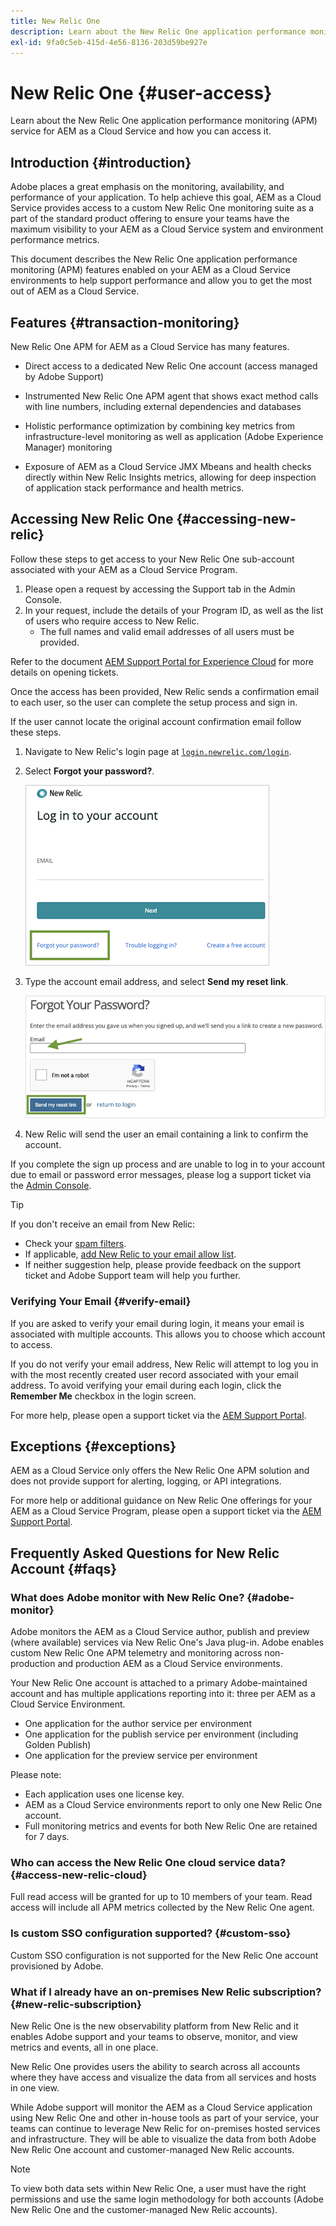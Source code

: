 ```yaml
---
title: New Relic One
description: Learn about the New Relic One application performance monitoring (APM) service for AEM as a Cloud Service and how you can access it.
exl-id: 9fa0c5eb-415d-4e56-8136-203d59be927e
---
```


# New Relic One {#user-access}

Learn about the New Relic One application performance monitoring (APM) service for AEM as a Cloud Service and how you can access it.

## Introduction {#introduction}

Adobe places a great emphasis on the monitoring, availability, and performance of your application. To help achieve this goal, AEM as a Cloud Service provides access to a custom New Relic One monitoring suite as a part of the standard product offering to ensure your teams have the maximum visibility to your AEM as a Cloud Service system and environment performance metrics.

This document describes the New Relic One application performance monitoring (APM) features enabled on your AEM as a Cloud Service environments to help support performance and allow you to get the most out of AEM as a Cloud Service.

## Features {#transaction-monitoring}

New Relic One APM for AEM as a Cloud Service has many features.

* Direct access to a dedicated New Relic One account (access managed by Adobe Support)

* Instrumented New Relic One APM agent that shows exact method calls with line numbers, including external dependencies and databases

* Holistic performance optimization by combining key metrics from infrastructure-level monitoring as well as application (Adobe Experience Manager) monitoring

* Exposure of AEM as a Cloud Service JMX Mbeans and health checks directly within New Relic Insights metrics, allowing for deep inspection of application stack performance and health metrics.

## Accessing New Relic One {#accessing-new-relic}

Follow these steps to get access to your New Relic One sub-account associated with your AEM as a Cloud Service Program.

1. Please open a request by accessing the Support tab in the Admin Console. 
1. In your request, include the details of your Program ID, as well as the list of users who require access to New Relic. 
   * The full names and valid email addresses of all users must be provided. 

Refer to the document [AEM Support Portal for Experience Cloud](https://helpx.adobe.com/enterprise/using/support-for-experience-cloud.html) for more details on opening tickets.

Once the access has been provided, New Relic sends a confirmation email to each user, so the user can complete the setup process and sign in. 

If the user cannot locate the original account confirmation email follow these steps.

1. Navigate to New Relic's login page at [`login.newrelic.com/login`](https://login.newrelic.com/login).

1. Select **Forgot your password?**.

   ![New Relic login](/help/implementing/cloud-manager/assets/new-relic/newrelic-1.png)

1. Type the account email address, and select **Send my reset link**.

   ![Enter email address](/help/implementing/cloud-manager/assets/new-relic/newrelic-2.png)

1. New Relic will send the user an email containing a link to confirm the account.

If you complete the sign up process and are unable to log in to your account due to email or password error messages, please log a support ticket via the [Admin Console](https://adminconsole.adobe.com/).

>[!TIP]
>
>If you don't receive an email from New Relic:
>
>* Check your [spam filters](https://docs.newrelic.com/docs/accounts/accounts-billing/account-setup/create-your-new-relic-account/).
>* If applicable, [add New Relic to your email allow list](https://docs.newrelic.com/docs/accounts/accounts/account-maintenance/account-email-settings/#email-whitelist).
>* If neither suggestion help, please provide feedback on the support ticket and Adobe Support team will help you further.

### Verifying Your Email {#verify-email}

If you are asked to verify your email during login, it means your email is associated with multiple accounts. This allows you to choose which account to access.

If you do not verify your email address, New Relic will attempt to log you in with the most recently created user record associated with your email address. To avoid verifying your email during each login, click the **Remember Me** checkbox in the login screen.

For more help, please open a support ticket via the [AEM Support Portal](https://helpx.adobe.com/enterprise/using/support-for-experience-cloud.html).

## Exceptions {#exceptions}
 
AEM as a Cloud Service only offers the New Relic One APM solution and does not provide support for alerting, logging, or API integrations.

For more help or additional guidance on New Relic One offerings for your AEM as a Cloud Service Program, please open a support ticket via the [AEM Support Portal](https://helpx.adobe.com/enterprise/using/support-for-experience-cloud.html).

## Frequently Asked Questions for New Relic Account {#faqs}

### What does Adobe monitor with New Relic One? {#adobe-monitor}

Adobe monitors the AEM as a Cloud Service author, publish and preview (where available) services via New Relic One's Java plug-in. Adobe enables custom New Relic One APM telemetry and monitoring across non-production and production AEM as a Cloud Service environments. 

Your New Relic One account is attached to a primary Adobe-maintained account and has multiple applications reporting into it: three per AEM as a Cloud Service Environment. 

* One application for the author service per environment
* One application for the publish service per environment (including Golden Publish)
* One application for the preview service per environment

Please note:

* Each application uses one license key.
* AEM as a Cloud Service environments report to only one New Relic One account.
* Full monitoring metrics and events for both New Relic One are retained for 7 days.

### Who can access the New Relic One cloud service data? {#access-new-relic-cloud}

Full read access will be granted for up to 10 members of your team. Read access will include all APM metrics collected by the New Relic One agent.

### Is custom SSO configuration supported? {#custom-sso}

Custom SSO configuration is not supported for the New Relic One account provisioned by Adobe.

### What if I already have an on-premises New Relic subscription? {#new-relic-subscription}

New Relic One is the new observability platform from New Relic and it enables Adobe support and your teams to observe, monitor, and view metrics and events, all in one place.

New Relic One provides users the ability to search across all accounts where they have access and visualize the data from all services and hosts in one view.

While Adobe support will monitor the AEM as a Cloud Service application using New Relic One and other in-house tools as part of your service, your teams can continue to leverage New Relic for on-premises hosted services and infrastructure. They will be able to visualize the data from both Adobe New Relic One account and customer-managed New Relic accounts.

>[!NOTE]
>
>To view both data sets within New Relic One, a user must have the right permissions and use the same login methodology for both accounts (Adobe New Relic One and the customer-managed New Relic accounts).

